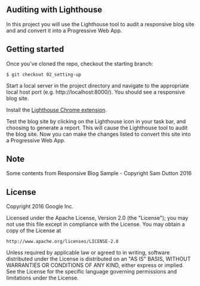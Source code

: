## Auditing with Lighthouse
In this project you will use the Lighthouse tool to audit a responsive blog site
and and convert it into a Progressive Web App.

## Getting started
Once you've cloned the repo, checkout the starting branch:

`$ git checkout 02_setting-up`

Start a local server in the project directory and navigate to the appropriate local host port (e.g. http://localhost:8000/). You should see a responsive blog site.

Install the [Lighthouse Chrome extension](http://chrome.google.com/webstore/detail/lighthouse/blipmdconlkpinefehnmjammfjpmpbjk).

Test the blog site by clicking on the Lighthouse icon in your task bar, and choosing to generate a report. This will cause the Lighthouse tool to audit the blog site. Now you can make the changes listed to convert this site into a Progressive Web App.

## Note

Some contents from Responsive Blog Sample - Copyright Sam Dutton 2016

## License

Copyright 2016 Google Inc.

Licensed under the Apache License, Version 2.0 (the "License");
you may not use this file except in compliance with the License.
You may obtain a copy of the License at

    http://www.apache.org/licenses/LICENSE-2.0

Unless required by applicable law or agreed to in writing, software
distributed under the License is distributed on an "AS IS" BASIS,
WITHOUT WARRANTIES OR CONDITIONS OF ANY KIND, either express or implied.
See the License for the specific language governing permissions and
limitations under the License.
